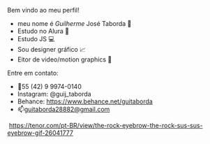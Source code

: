 Bem vindo ao meu perfil!

- meu nome é _Guilherme_ José Taborda 🥇 
- Estudo no Alura 📖
- Estudo JS 💻
- Sou designer gráfico 📈
- Eitor de video/motion graphics 🎥

 Entre em contato:
  
-  📱55 (42) 9 9974-0140
-  Instagram: @guij_taborda
-  Behance: https://www.behance.net/guitaborda
-  📫guitaborda28882@gmail.com


![]()
  https://tenor.com/pt-BR/view/the-rock-eyebrow-the-rock-sus-sus-eyebrow-gif-26041777
  
  


